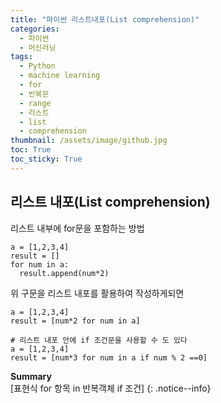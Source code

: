 ```yaml
---
title: "파이썬 리스트내포(List comprehension)"
categories:
  - 파이썬
  - 머신러닝
tags:
  - Python
  - machine learning
  - for
  - 반복문
  - range
  - 리스트
  - list
  - comprehension
thumbnail: /assets/image/github.jpg
toc: True
toc_sticky: True
---
```



## 리스트 내포(List comprehension)
리스트 내부에 for문을 포함하는 방법
~~~
a = [1,2,3,4]
result = []
for num in a:
  result.append(num*2)
~~~

위 구문을 리스트 내포를 활용하여 작성하게되면
~~~
a = [1,2,3,4]
result = [num*2 for num in a]

# 리스트 내포 안에 if 조건문을 사용할 수 도 있다
a = [1,2,3,4]
result = [num*3 for num in a if num % 2 ==0]
~~~


**Summary**  
  [표현식 for 항목 in 반복객체 if 조건]
{: .notice--info}

